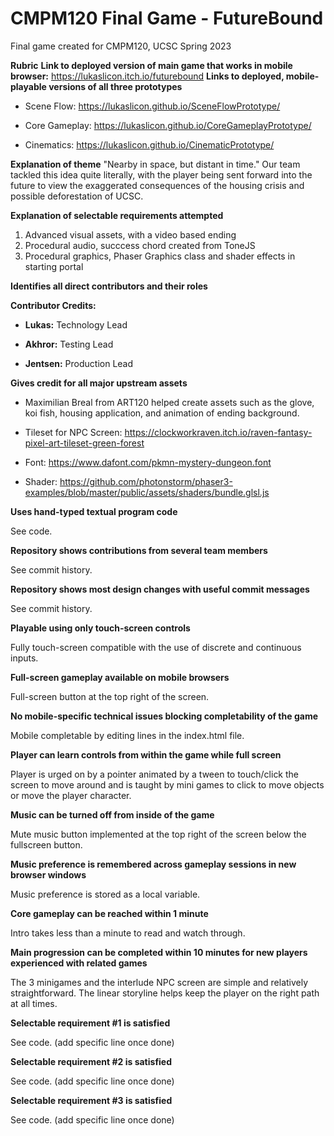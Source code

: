 # CMPM120 Final Game - FutureBound
Final game created for CMPM120, UCSC Spring 2023

**Rubric**
**Link to deployed version of main game that works in mobile browser:**
https://lukaslicon.itch.io/futurebound
**Links to deployed, mobile-playable versions of all three prototypes**
   - Scene Flow: https://lukaslicon.github.io/SceneFlowPrototype/

   - Core Gameplay: https://lukaslicon.github.io/CoreGameplayPrototype/

   - Cinematics: https://lukaslicon.github.io/CinematicPrototype/
   
**Explanation of theme**
"Nearby in space, but distant in time."
Our team tackled this idea quite literally, with the player being sent forward into the future to view the exaggerated consequences of the housing crisis and possible deforestation of UCSC.

**Explanation of selectable requirements attempted**
1. Advanced visual assets, with a video based ending
2. Procedural audio, succcess chord created from ToneJS
3. Procedural graphics, Phaser Graphics class and shader effects in starting portal

**Identifies all direct contributors and their roles**

**Contributor Credits:**
- **Lukas:** Technology Lead

- **Akhror:** Testing Lead

- **Jentsen:** Production Lead

**Gives credit for all major upstream assets**
- Maximilian Breal from ART120 helped create assets such as the glove, koi fish, housing application, and animation of ending background.

- Tileset for NPC Screen: https://clockworkraven.itch.io/raven-fantasy-pixel-art-tileset-green-forest

- Font: https://www.dafont.com/pkmn-mystery-dungeon.font

- Shader: https://github.com/photonstorm/phaser3-examples/blob/master/public/assets/shaders/bundle.glsl.js

**Uses hand-typed textual program code**

See code.

**Repository shows contributions from several team members**

See commit history.

**Repository shows most design changes with useful commit messages**

See commit history.

**Playable using only touch-screen controls**

Fully touch-screen compatible with the use of discrete and continuous inputs.

**Full-screen gameplay available on mobile browsers**

Full-screen button at the top right of the screen.

**No mobile-specific technical issues blocking completability of the game**

Mobile completable by editing lines in the index.html file.

**Player can learn controls from within the game while full screen**

Player is urged on by a pointer animated by a tween to touch/click the screen to move around and is taught by mini games to click to move objects or move the player character.

**Music can be turned off from inside of the game**

Mute music button implemented at the top right of the screen below the fullscreen button.

**Music preference is remembered across gameplay sessions in new browser windows**

Music preference is stored as a local variable.

**Core gameplay can be reached within 1 minute**

Intro takes less than a minute to read and watch through.

**Main progression can be completed within 10 minutes for new players experienced with related games**

The 3 minigames and the interlude NPC screen are simple and relatively straightforward. The linear storyline helps keep the player on the right path at all times.

**Selectable requirement #1 is satisfied**

See code.
(add specific line once done)

**Selectable requirement #2 is satisfied**

See code.
(add specific line once done)

**Selectable requirement #3 is satisfied**

See code.
(add specific line once done)
